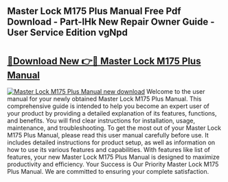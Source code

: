 ## Master Lock M175 Plus Manual Free Pdf Download - Part-lHk New Repair Owner Guide - User Service Edition vgNpd

# <h2><a href="http://bc17008.oget.top/?id=Master+Lock+M175+Plus+Manual">🔗Download New 👉🔴 Master Lock M175 Plus Manual</a></h2>

[![Master Lock M175 Plus Manual new download](https://i.imgur.com/5g1atiW.png)](http://bc17008.oget.top/?id=Master+Lock+M175+Plus+Manual)
Welcome to the user manual for your newly obtained Master Lock M175 Plus Manual. This comprehensive guide is intended to help you become an expert user of your product by providing a detailed explanation of its features, functions, and benefits. You will find clear instructions for installation, usage, maintenance, and troubleshooting. To get the most out of your Master Lock M175 Plus Manual, please read this user manual carefully before use. It includes detailed instructions for product setup, as well as information on how to use its various features and capabilities. With features like list of features, your new Master Lock M175 Plus Manual is designed to maximize productivity and efficiency. Your Success is Our Priority Master Lock M175 Plus Manual. We are committed to ensuring your complete satisfaction.
